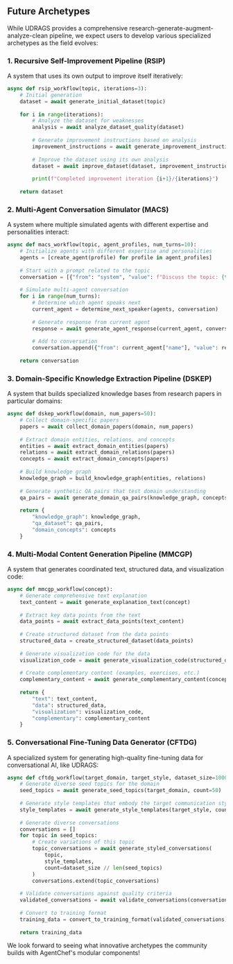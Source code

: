 ## Future Archetypes

While UDRAGS provides a comprehensive research-generate-augment-analyze-clean pipeline, we expect users to develop various specialized archetypes as the field evolves:

### 1. Recursive Self-Improvement Pipeline (RSIP)

A system that uses its own output to improve itself iteratively:

```python
async def rsip_workflow(topic, iterations=3):
    # Initial generation
    dataset = await generate_initial_dataset(topic)
    
    for i in range(iterations):
        # Analyze the dataset for weaknesses
        analysis = await analyze_dataset_quality(dataset)
        
        # Generate improvement instructions based on analysis
        improvement_instructions = await generate_improvement_instructions(analysis)
        
        # Improve the dataset using its own analysis
        dataset = await improve_dataset(dataset, improvement_instructions)
        
        print(f"Completed improvement iteration {i+1}/{iterations}")
    
    return dataset
```

### 2. Multi-Agent Conversation Simulator (MACS)

A system where multiple simulated agents with different expertise and personalities interact:

```python
async def macs_workflow(topic, agent_profiles, num_turns=10):
    # Initialize agents with different expertise and personalities
    agents = [create_agent(profile) for profile in agent_profiles]
    
    # Start with a prompt related to the topic
    conversation = [{"from": "system", "value": f"Discuss the topic: {topic}"}]
    
    # Simulate multi-agent conversation
    for i in range(num_turns):
        # Determine which agent speaks next
        current_agent = determine_next_speaker(agents, conversation)
        
        # Generate response from current agent
        response = await generate_agent_response(current_agent, conversation)
        
        # Add to conversation
        conversation.append({"from": current_agent["name"], "value": response})
    
    return conversation
```

### 3. Domain-Specific Knowledge Extraction Pipeline (DSKEP)

A system that builds specialized knowledge bases from research papers in particular domains:

```python
async def dskep_workflow(domain, num_papers=50):
    # Collect domain-specific papers
    papers = await collect_domain_papers(domain, num_papers)
    
    # Extract domain entities, relations, and concepts
    entities = await extract_domain_entities(papers)
    relations = await extract_domain_relations(papers)
    concepts = await extract_domain_concepts(papers)
    
    # Build knowledge graph
    knowledge_graph = build_knowledge_graph(entities, relations)
    
    # Generate synthetic QA pairs that test domain understanding
    qa_pairs = await generate_domain_qa_pairs(knowledge_graph, concepts)
    
    return {
        "knowledge_graph": knowledge_graph,
        "qa_dataset": qa_pairs,
        "domain_concepts": concepts
    }
```

### 4. Multi-Modal Content Generation Pipeline (MMCGP)

A system that generates coordinated text, structured data, and visualization code:

```python
async def mmcgp_workflow(concept):
    # Generate comprehensive text explanation
    text_content = await generate_explanation_text(concept)
    
    # Extract key data points from the text
    data_points = await extract_data_points(text_content)
    
    # Create structured dataset from the data points
    structured_data = create_structured_dataset(data_points)
    
    # Generate visualization code for the data
    visualization_code = await generate_visualization_code(structured_data)
    
    # Create complementary content (examples, exercises, etc.)
    complementary_content = await generate_complementary_content(concept, text_content)
    
    return {
        "text": text_content,
        "data": structured_data,
        "visualization": visualization_code,
        "complementary": complementary_content
    }
```

### 5. Conversational Fine-Tuning Data Generator (CFTDG)

A specialized system for generating high-quality fine-tuning data for conversational AI, like UDRAGS:

```python
async def cftdg_workflow(target_domain, target_style, dataset_size=1000):
    # Generate diverse seed topics for the domain
    seed_topics = await generate_seed_topics(target_domain, count=50)
    
    # Generate style templates that embody the target communication style
    style_templates = await generate_style_templates(target_style, count=20)
    
    # Generate diverse conversations
    conversations = []
    for topic in seed_topics:
        # Create variations of this topic
        topic_conversations = await generate_styled_conversations(
            topic, 
            style_templates,
            count=dataset_size // len(seed_topics)
        )
        conversations.extend(topic_conversations)
    
    # Validate conversations against quality criteria
    validated_conversations = await validate_conversations(conversations, target_domain, target_style)
    
    # Convert to training format
    training_data = convert_to_training_format(validated_conversations)
    
    return training_data
```

We look forward to seeing what innovative archetypes the community builds with AgentChef's modular components!